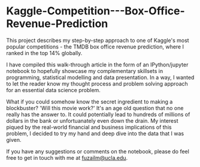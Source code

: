 # Kaggle-Competition---Box-Office-Revenue-Prediction
This project describes my step-by-step approach to one of Kaggle's most popular competitions - the TMDB box office revenue prediction, where I ranked in the top 14% globally. 

I have compiled this walk-through article in the form of an IPython/jupyter notebook to hopefully showcase my complementary skillsets in programming, statistical modelling and data presentation. In a way, I wanted to let the reader know my thought process and problem solving approach for an essential data science problem.  

What if you could somehow know the secret ingredient to making a blockbuster? 'Will this movie work?' It's an age old question that no one really has the answer to. It could potentially lead to hundreds of millions of dollars in the bank or unfortuanately even down the drain. My interest piqued by the real-world financial and business implications of this problem, I decided to try my hand and deep dive into the data that I was given. 

If you have any suggestions or comments on the notebook, please do feel free to get in touch with me at fuzailm@ucla.edu. 
